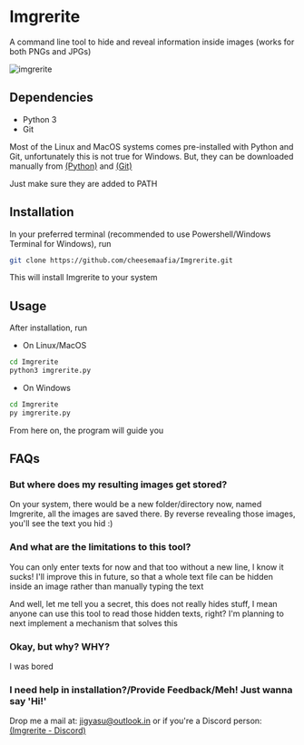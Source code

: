 # Imgrerite

A command line tool to hide and reveal information inside images (works for both PNGs and JPGs)

![imgrerite](https://user-images.githubusercontent.com/94278611/153725784-c33ec473-3525-4b8d-aa56-db9f0fdb0440.png)

## Dependencies

- Python 3
- Git 

Most of the Linux and MacOS systems comes pre-installed with Python and Git, unfortunately this is not true for Windows. But, they can be downloaded manually from [(Python)](https://www.python.org/downloads/) and [(Git)](https://git-scm.com/downloads)

Just make sure they are added to PATH

## Installation 

In your preferred terminal (recommended to use Powershell/Windows Terminal for Windows), run
```sh
git clone https://github.com/cheesemaafia/Imgrerite.git
```
This will install Imgrerite to your system

## Usage

After installation, run

- On Linux/MacOS
```sh
cd Imgrerite
python3 imgrerite.py
```
- On Windows
```sh
cd Imgrerite
py imgrerite.py
```
From here on, the program will guide you

## FAQs

### But where does my resulting images get stored?

On your system, there would be a new folder/directory now, named Imgrerite, all the images are saved there. By reverse revealing those images, you'll see the text you hid :)

### And what are the limitations to this tool?

You can only enter texts for now and that too without a new line, I know it sucks!
I'll improve this in future, so that a whole text file can be hidden inside an image rather than manually typing the text 

And well, let me tell you a secret, this does not really hides stuff, I mean anyone can use this tool to read those hidden texts, right?
I'm planning to next implement a mechanism that solves this

### Okay, but why? WHY?

I was bored

### I need help in installation?/Provide Feedback/Meh! Just wanna say 'Hi!'

Drop me a mail at: [jigyasu@outlook.in](mailto:jigyasu@outlook.in?subject=[GitHub]%20Imgrerite) or if you're a Discord person: [(Imgrerite - Discord)](https://discord.gg/8YEJCWR3QU)
